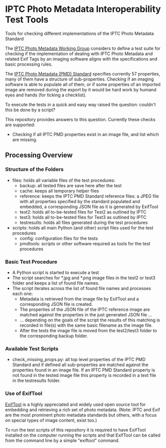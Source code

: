 # IPTC Photo Metadata Interoperability Test Tools

Tools for checking different implementations of the IPTC Photo Metadata Standard

The [IPTC Photo Metadata Working Group](https://iptc.org/about-iptc/work-structure/#pmd) considers to define a test suite for checking if the implementation of dealing with IPTC Photo Metadata and related Exif Tags by an imaging software aligns with the specifications and basic processing rules.


The [IPTC Photo Metadata (PMD) Standard](https://www.iptc.org/std/photometadata/specification/IPTC-PhotoMetadata) specifies currently 57 properties, many of them have a structure of sub-properties. Checking if an imaging software is able to populate all of them, or if some properties of an imported image are removed during the export by it would be hard work by humand eyes and hands (for ticking a checklist).

To execute the tests in a quick and easy way raised the question: couldn't this be done by a script?

This repository provides answers to this question. Currently these checks are supported:
* Checking if all IPTC PMD properties exist in an image file, and list which are missing.


## Processing Overview

### Structure of the Folders

* files: holds all variable files of the test procedures:
  * backup: all tested files are save here after the test
  * cache: keeps all temporary helper files
  * reference: keeps the IPTC PMD Standard reference files: a JPEG file with all properties specified by the standard populated and embedded, a corresponding JSON file as it is generated by ExifTool
  * test2: holds all to-be-tested files for Test2 as outlined by IPTC
  * test3: holds all to-be-tested files for Test3 as outlined by IPTC
  * testresults: holds all files generated during the test procedures
* scripts: holds all main Python (and other) script files used for the test procedures 
  * config: configuration files for the tests
  * pmdtools: scripts or other software required as tools for the test procedures
    
### Basic Test Procedure

* A Python script is started to execute a test
* The script searches for *.jpg and *.png image files in the test2 or test3 folder and keeps a list of found file names.
* The script iterates across the list of found file names and processes each one:
    * Metadata is retrieved from the image file by ExifTool and a corresponding JSON file is created.
    * The properties of the JSON file of the IPTC reference image are matched against the properties in the just generated JSON file ...
    * ... depending on the goals of the script the results of this matching is recorded in file(s) with the same basic filename as the image file.
    * After the tests the image file is moved from the test2/test3 folder to the corresponding backup folder.
    
### Available Test Scripts

* check_missing_props.py: all top level properties of the IPTC PMD Standard and if defined all sub-properties are matched against the properties found in an image file. If an IPTC PMD Standard property is not found in the tested image file this property is recorded in a text file in the testresults folder.

### Use of ExifTool

[ExifTool](https://exiftool.org) is a highly appreciated and widely used open source tool for embedding and retrieving a rich set of photo metadata. (Note: IPTC and Exif are the most prominent photo metadata standards but others, with a focus on special types of image content, exist too.) 

To run the test scripts of this repository it is required to have ExifTool installed on the computer running the scripts and that ExifTool can be called from the command line by a simple "exiftool" command.


